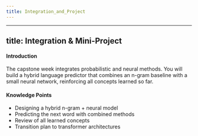 ```yaml
---
title: Integration_and_Project
---
```

---
title: Integration & Mini-Project
---

#### Introduction
The capstone week integrates probabilistic and neural methods. You will build a hybrid language predictor that combines an n-gram baseline with a small neural network, reinforcing all concepts learned so far.

#### Knowledge Points
- Designing a hybrid n-gram + neural model
- Predicting the next word with combined methods
- Review of all learned concepts
- Transition plan to transformer architectures
